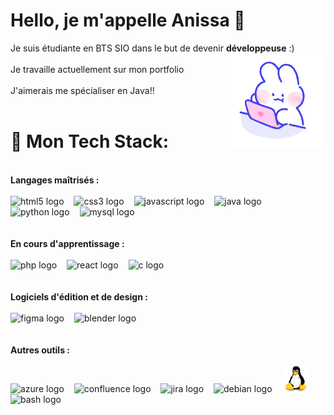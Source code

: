 
# Hello, je m'appelle Anissa 🌱

Je suis étudiante en BTS SIO dans le but de devenir <b>développeuse</b> :) <img align="right" height="150" src="lapin2.gif"/>
<br>
<br>
Je travaille actuellement sur mon portfolio 
<br>
<br>
J'aimerais me spécialiser en Java!!
<br>
<br>

# 💫 Mon Tech Stack:

<br>
<b>Langages maîtrisés :</b>
<br>
<br>
<div align="left">
<img src="https://cdn.jsdelivr.net/gh/devicons/devicon/icons/html5/html5-plain-wordmark.svg" height="40" alt="html5 logo"  /><img width="12" />
<img src="https://cdn.jsdelivr.net/gh/devicons/devicon/icons/css3/css3-plain-wordmark.svg" height="40" alt="css3 logo"  /><img width="12" />
<img src="https://cdn.jsdelivr.net/gh/devicons/devicon/icons/javascript/javascript-original.svg" height="35" alt="javascript logo"  /><img width="12" />
<img src="https://cdn.jsdelivr.net/gh/devicons/devicon/icons/java/java-original-wordmark.svg" height="45" alt="java logo"  /><img width="12" />
<img src="https://cdn.jsdelivr.net/gh/devicons/devicon/icons/python/python-original-wordmark.svg" height="40" alt="python logo"  /><img width="12" />
<img src="https://cdn.jsdelivr.net/gh/devicons/devicon/icons/mysql/mysql-original-wordmark.svg" height="50" alt="mysql logo"  /><img width="12" />
</div>
<br>
<br>
<b>En cours d'apprentissage :</b>
<br>
<br>
<div align="left">
<img src="https://cdn.jsdelivr.net/gh/devicons/devicon/icons/php/php-original.svg" height="40" alt="php logo"  /><img width="12" />
<img src="https://cdn.jsdelivr.net/gh/devicons/devicon/icons/react/react-original-wordmark.svg" height="40" alt="react logo"  /><img width="12" />
<img src="https://cdn.jsdelivr.net/gh/devicons/devicon/icons/c/c-original.svg" height="40" alt="c logo"  /><img width="12" />
</div>
<br>
<br>
<b>Logiciels d'édition et de design :</b>
<br>
<br>
<div align="left">
<img src="https://cdn.jsdelivr.net/gh/devicons/devicon/icons/figma/figma-original.svg" height="40" alt="figma logo"  /><img width="12" />
<img src="https://cdn.jsdelivr.net/gh/devicons/devicon/icons/blender/blender-original.svg" height="40" alt="blender logo"  /><img width="12" />
</div>
<br>
<br>
<b>Autres outils :</b>
<br>
<br>
<div align="left">
<img src="https://cdn.jsdelivr.net/gh/devicons/devicon/icons/azure/azure-original-wordmark.svg" height="55" alt="azure logo"  /><img width="12" /> 
<img src="https://cdn.jsdelivr.net/gh/devicons/devicon/icons/confluence/confluence-original-wordmark.svg" height="40" alt="confluence logo"  /><img width="12" />
<img src="https://cdn.jsdelivr.net/gh/devicons/devicon/icons/jira/jira-original-wordmark.svg" height="40" alt="jira logo"  /><img width="12" />
<img src="https://cdn.jsdelivr.net/gh/devicons/devicon/icons/debian/debian-plain-wordmark.svg" height="40" alt="debian logo"  /><img width="12" />
<img src="https://raw.githubusercontent.com/devicons/devicon/master/icons/linux/linux-original.svg" alt="linux" width="42" height="42" />
<img src="https://cdn.jsdelivr.net/gh/devicons/devicon/icons/bash/bash-original.svg" height="40" alt="bash logo"  /><img width="12" />
</div>

